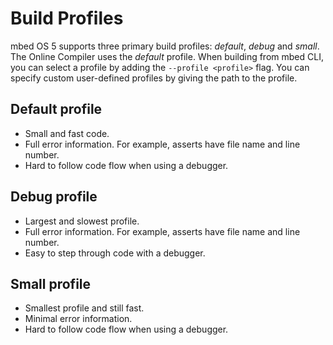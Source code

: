# Build Profiles
mbed OS 5 supports three primary build profiles: *default*, *debug* and *small*. The Online Compiler uses the *default* profile. When building from mbed CLI, you can select a profile by adding the ```--profile <profile>``` flag. You can specify custom user-defined profiles by giving the path to the profile.

## Default profile
* Small and fast code.
* Full error information. For example, asserts have file name and line number.
* Hard to follow code flow when using a debugger.

## Debug profile
* Largest and slowest profile.
* Full error information. For example, asserts have file name and line number.
* Easy to step through code with a debugger.

## Small profile
* Smallest profile and still fast.
* Minimal error information.
* Hard to follow code flow when using a debugger.
